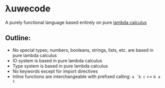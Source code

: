 # λuwecode

A purely functional language based entirely on pure [lambda calculus](https://en.wikipedia.org/wiki/Lambda_calculus)

## Outline:
- No special types; numbers, booleans, strings, lists, etc. are based in pure lambda calculus
- IO system is based in pure lambda calculus
- Type system is based in pure lambda calculus
- No keywords except for import directives
- Inline functions are interchangeable with prefixed calling: ``a `b c`` == `b a c`
